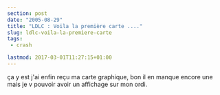 ```yaml
---
section: post
date: "2005-08-29"
title: "LDLC : Voila la première carte ...."
slug: ldlc-voila-la-premiere-carte
tags:
 - crash

lastmod: 2017-03-01T11:27:15+01:00
---
```


ça y est j'ai enfin reçu ma carte graphique, bon il en manque encore une mais je v pouvoir avoir un affichage sur mon ordi.
